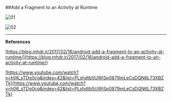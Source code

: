 ##Add a Fragment to an Activity at Runtime

![01](https://raw.githubusercontent.com/mhdr/AndroidSamples/master/029/images/01.png  "01")

![02](https://raw.githubusercontent.com/mhdr/AndroidSamples/master/029/images/02.png  "02")

***

**References**

[https://blog.mhdr.ir/2017/02/16/android-add-a-fragment-to-an-activity-at-runtime/](https://blog.mhdr.ir/2017/02/16/android-add-a-fragment-to-an-activity-at-runtime/) 

[https://www.youtube.com/watch?v=h06_sTDg0cg&index=42&list=PLshdtb5UWjSp0879mLeCsDQN6L73XBZTk](https://www.youtube.com/watch?v=h06_sTDg0cg&index=42&list=PLshdtb5UWjSp0879mLeCsDQN6L73XBZTk) 